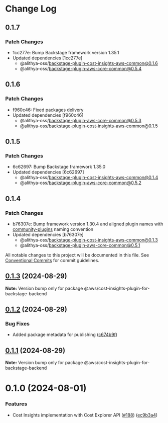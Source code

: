 # Change Log

## 0.1.7

### Patch Changes

- 1cc277e: Bump Backstage framework version 1.35.1
- Updated dependencies [1cc277e]
  - @alithya-oss/backstage-plugin-cost-insights-aws-common@0.1.6
  - @alithya-oss/backstage-plugin-aws-core-common@0.5.4

## 0.1.6

### Patch Changes

- f960c46: Fixed packages delivery
- Updated dependencies [f960c46]
  - @alithya-oss/backstage-plugin-aws-core-common@0.5.3
  - @alithya-oss/backstage-plugin-cost-insights-aws-common@0.1.5

## 0.1.5

### Patch Changes

- 6c62697: Bump Backstage framework 1.35.0
- Updated dependencies [6c62697]
  - @alithya-oss/backstage-plugin-cost-insights-aws-common@0.1.4
  - @alithya-oss/backstage-plugin-aws-core-common@0.5.2

## 0.1.4

### Patch Changes

- b76307e: Bump framework version 1.30.4 and aligned plugin names with [community-plugins](https://github.com/backstage/community-plugins) naming convention
- Updated dependencies [b76307e]
  - @alithya-oss/backstage-plugin-cost-insights-aws-common@0.1.3
  - @alithya-oss/backstage-plugin-aws-core-common@0.5.1

All notable changes to this project will be documented in this file.
See [Conventional Commits](https://conventionalcommits.org) for commit guidelines.

## [0.1.3](https://github.com/awslabs/backstage-plugins-for-aws/compare/@aws/cost-insights-plugin-for-backstage-backend@0.1.2...@aws/cost-insights-plugin-for-backstage-backend@0.1.3) (2024-08-29)

**Note:** Version bump only for package @aws/cost-insights-plugin-for-backstage-backend

## [0.1.2](https://github.com/awslabs/backstage-plugins-for-aws/compare/@aws/cost-insights-plugin-for-backstage-backend@0.1.1...@aws/cost-insights-plugin-for-backstage-backend@0.1.2) (2024-08-29)

### Bug Fixes

- Added package metadata for publishing ([c674b9f](https://github.com/awslabs/backstage-plugins-for-aws/commit/c674b9fee77bd91567615f8adc4c1688da93ee3f))

## [0.1.1](https://github.com/awslabs/backstage-plugins-for-aws/compare/@aws/cost-insights-plugin-for-backstage-backend@0.1.0...@aws/cost-insights-plugin-for-backstage-backend@0.1.1) (2024-08-29)

**Note:** Version bump only for package @aws/cost-insights-plugin-for-backstage-backend

# 0.1.0 (2024-08-01)

### Features

- Cost Insights implementation with Cost Explorer API ([#188](https://github.com/awslabs/backstage-plugins-for-aws/issues/188)) ([ec9b3a4](https://github.com/awslabs/backstage-plugins-for-aws/commit/ec9b3a474d157d3307054a1badeb8e60dc141de4))

